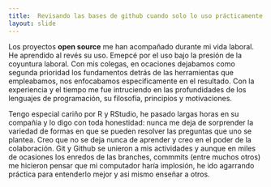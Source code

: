 ```yaml
---
title:  Revisando las bases de github cuando solo lo uso prácticamente
layout: slide
---
```


Los proyectos **open source** me han acompañado durante mi vida laboral. He aprendido al revés su uso. Emepcé por el uso bajo la presión de la coyuntura laboral. Con mis colegas, en ocaciones dejabamos como segunda prioridad los fundamentos detrás de las herramientas que empleabamos, nos enfocabamos especificamente en el resultado. Con la experiencia y el tiempo me fue intruciendo en las profundidades de los lenguajes de programación, su filosofía, principios y motivaciones. 

Tengo especial cariño por R y RStudio, he pasado largas horas en su compañia y lo digo con toda honestidad: nunca me deja de sorprender la variedad de formas en que se pueden resolver las preguntas que uno se plantea. Creo que no se deja nunca de aprender y creo en el poder de la colaboración. Git y Github se unieron a mis actividades y aunque en miles de ocasiones los enredos de las branches, commmits (entre muchos otros) me hicieron pensar que mi computador haría implosión, he ido agarrando práctica para entenderlo mejor y asi mismo enseñar a otros.
